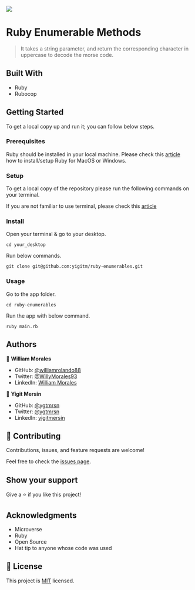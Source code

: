 ![](https://img.shields.io/badge/Microverse-blueviolet)

# Ruby Enumerable Methods

> It takes a string parameter, and return the corresponding character in uppercase to decode the morse code.

## Built With

- Ruby
- Rubocop

## Getting Started

To get a local copy up and run it; you can follow below steps.

### Prerequisites

Ruby should be installed in your local machine. Please check this [article](https://www.ruby-lang.org/en/documentation/installation/) how to install/setup Ruby for MacOS or Windows.

### Setup

To get a local copy of the repository please run the following commands on your terminal.

If you are not familiar to use terminal, please check this [article](https://www.theodinproject.com/courses/web-development-101/lessons/command-line-basics-web-development-101)

### Install

Open your terminal & go to your desktop.

```
cd your_desktop
```

Run below commands.

```
git clone git@github.com:yigitm/ruby-enumerables.git
```

### Usage

Go to the app folder.

```
cd ruby-enumerables
```

Run the app with below command.

```
ruby main.rb
```

## Authors

👤 **William Morales**

- GitHub: [@williamrolando88](https://github.com/williamrolando88)
- Twitter: [@WillyMorales93](https://twitter.com/WillyMorales93)
- LinkedIn: [William Morales](https://www.linkedin.com/in/william-rolando-morales/)

👤 **Yigit Mersin**

- GitHub: [@ygtmrsn](https://github.com/ygtmrsn)
- Twitter: [@ygtmrsn](https://twitter.com/ygtmrsn)
- LinkedIn: [yigitmersin](linkedin.com/in/yigitmersin)

## 🤝 Contributing

Contributions, issues, and feature requests are welcome!

Feel free to check the [issues page](https://github.com/yigitm/morse-code-decoder/issues).

## Show your support

Give a ⭐️ if you like this project!

## Acknowledgments

- Microverse
- Ruby
- Open Source
- Hat tip to anyone whose code was used

## 📝 License

This project is [MIT](./MIT.md) licensed.
